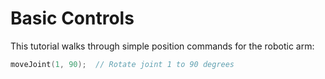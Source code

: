 # Basic Controls

This tutorial walks through simple position commands for the robotic arm:

```cpp
moveJoint(1, 90);  // Rotate joint 1 to 90 degrees
